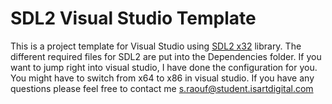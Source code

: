 # SDL2 Visual Studio Template

This is a project template for Visual Studio using [SDL2 x32](https://www.libsdl.org/download-2.0.php) library.
The different required files for SDL2 are put into the Dependencies folder.
If you want to jump right into visual studio, I have done the configuration for you. 
You might have to switch from x64 to x86 in visual studio.
If you have any questions please feel free to contact me s.raouf@student.isartdigital.com
